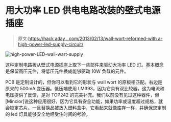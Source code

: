 # 用大功率 LED 供电电路改装的壁式电源插座

> 原文:[https://hack aday . com/2013/02/13/wall-wort-reformed-with a-high-power-led-supply-circuit/](https://hackaday.com/2013/02/13/wall-wort-retrofitted-with-a-high-power-led-supply-circuit/)

![high-power-LED-wall-wart-supply](../Images/5e7ce28b97a31eb6dfb64dd68bbc3615.png)

这种定制电路板从壁式电源插座上取下一些部件来驱动大功率 LED 灯。基本概念是保留高压元件，将低压元件换成能够驱动 10W 负载的元件。

PCB 是定制设计的，但你可以看到它的形状与 wall wort 的原板相匹配。右边是原来的 500mA 变压器。低压端使用 LM393，因为它具有双比较器。这为电流和电压提供了反馈，是对 TOP242 的完美补充。我们以前没有见过这种器件，但[Mincior]说这种应用很好，因为它具有安全功能，如果功率或温度超过规格，就会锁定芯片。一旦替换品被放入塑料盒中，它看起来就像库存一样，并确保您定制的 led 灯具能够安全地经受住时间的考验。